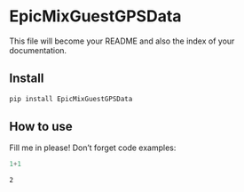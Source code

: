 EpicMixGuestGPSData
================

<!-- WARNING: THIS FILE WAS AUTOGENERATED! DO NOT EDIT! -->

This file will become your README and also the index of your
documentation.

## Install

``` sh
pip install EpicMixGuestGPSData
```

## How to use

Fill me in please! Don’t forget code examples:

``` python
1+1
```

    2
